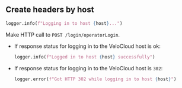 ## Create headers by host

```python
logger.info(f"Logging in to host {host}...")
```

Make HTTP call to `POST /login/operatorLogin`.

* If response status for logging in to the VeloCloud host is ok:
  ```python
  logger.info(f"Logged in to host {host} successfully")
  ```
  
* If response status for logging in to the VeloCloud host is `302`:
  ```python
  logger.error(f"Got HTTP 302 while logging in to host {host}")
  ```